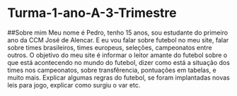 # Turma-1-ano-A-3-Trimestre
##Sobre mim
Meu nome é Pedro, tenho 15 anos, sou estudante do primeiro ano da CCM José de Alencar.
E eu vou falar sobre futebol no meu site, falar sobre times brasileiros, times europeus, seleções, campeonatos entre outros.
O objetivo do meu site é informar o leitor amante do futebol sobre o que está acontecendo no mundo do futebol, dizer como está a situação dos times nos campeonatos, sobre transfêrencia, pontuações em tabelas, e muito mais.
Explicar algumas regras do futebol, se foram implantadas novas leis para jogo, explicar como surgiu o var etc.
